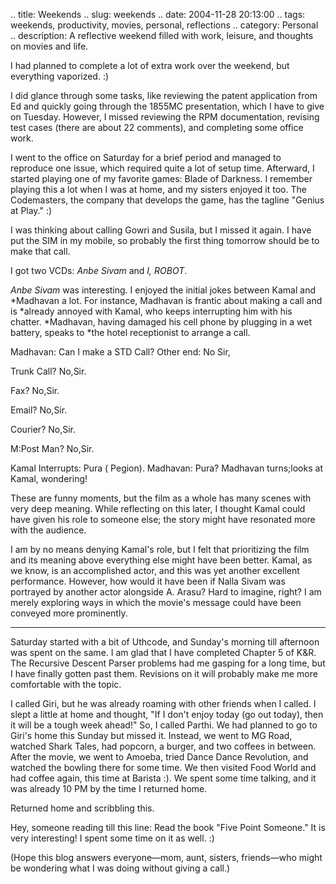 .. title: Weekends
.. slug: weekends
.. date: 2004-11-28 20:13:00
.. tags: weekends, productivity, movies, personal, reflections
.. category: Personal
.. description: A reflective weekend filled with work, leisure, and thoughts on movies and life.

I had planned to complete a lot of extra work over the weekend, but everything
vaporized. :)

I did glance through some tasks, like reviewing the patent application from Ed
and quickly going through the 1855MC presentation, which I have to give on
Tuesday. However, I missed reviewing the RPM documentation, revising test cases
(there are about 22 comments), and completing some office work.

I went to the office on Saturday for a brief period and managed to reproduce one
issue, which required quite a lot of setup time. Afterward, I started playing
one of my favorite games: Blade of Darkness. I remember playing this a lot when
I was at home, and my sisters enjoyed it too. The Codemasters, the company that
develops the game, has the tagline "Genius at Play." :)

I was thinking about calling Gowri and Susila, but I missed it again. I have put
the SIM in my mobile, so probably the first thing tomorrow should be to make
that call.

I got two VCDs: *Anbe Sivam* and *I, ROBOT*.

*Anbe Sivam* was interesting. I enjoyed the initial jokes between Kamal and
*Madhavan a lot. For instance, Madhavan is frantic about making a call and is
*already annoyed with Kamal, who keeps interrupting him with his chatter.
*Madhavan, having damaged his cell phone by plugging in a wet battery, speaks to
*the hotel receptionist to arrange a call.

Madhavan: Can I make a STD Call?
Other end: No Sir,


Trunk Call?
No,Sir.

Fax?
No,Sir.


Email?
No,Sir.

Courier?
No,Sir.

M:Post Man?
No,Sir.


Kamal Interrupts: Pura ( Pegion).
Madhavan: Pura?
Madhavan turns;looks at Kamal, wondering!


These are funny moments, but the film as a whole has many scenes with very deep
meaning. While reflecting on this later, I thought Kamal could have given his
role to someone else; the story might have resonated more with the audience.

I am by no means denying Kamal's role, but I felt that prioritizing the film and
its meaning above everything else might have been better. Kamal, as we know, is
an accomplished actor, and this was yet another excellent performance. However,
how would it have been if Nalla Sivam was portrayed by another actor alongside
A. Arasu? Hard to imagine, right? I am merely exploring ways in which the
movie's message could have been conveyed more prominently.

---

Saturday started with a bit of Uthcode, and Sunday's morning till afternoon was
spent on the same. I am glad that I have completed Chapter 5 of K&R. The
Recursive Descent Parser problems had me gasping for a long time, but I have
finally gotten past them. Revisions on it will probably make me more comfortable
with the topic.


I called Giri, but he was already roaming with other friends when I called. I
slept a little at home and thought, "If I don't enjoy today (go out today), then
it will be a tough week ahead!" So, I called Parthi. We had planned to go to
Giri's home this Sunday but missed it. Instead, we went to MG Road, watched
Shark Tales, had popcorn, a burger, and two coffees in between. After the movie,
we went to Amoeba, tried Dance Dance Revolution, and watched the bowling there
for some time. We then visited Food World and had coffee again, this time at
Barista :). We spent some time talking, and it was already 10 PM by the time I
returned home.


Returned home and scribbling this.

Hey, someone reading till this line: Read the book "Five Point Someone." It is
very interesting! I spent some time on it as well. :)

(Hope this blog answers everyone—mom, aunt, sisters, friends—who might be
wondering what I was doing without giving a call.)

